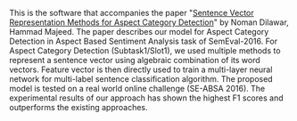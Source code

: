 
This is the software that accompanies the paper "[Sentence Vector Representation Methods for Aspect Category Detection](https://github.com/Nomiluks/Aspect-Category-Detection-Model/blob/master/Research%20paper/paper.pdf)" by Noman Dilawar, Hammad Majeed. The paper describes our model for Aspect Category Detection in Aspect Based Sentiment Analysis task of SemEval-2016. For Aspect Category Detection (Subtask1/Slot1), we used multiple methods to represent a sentence vector using algebraic combination of its word vectors. Feature vector is then directly used to train a multi-layer neural network for multi-label sentence classification algorithm. The proposed model is tested on a real world online challenge (SE-ABSA 2016). The experimental results of our approach has shown the highest F1 scores and outperforms the existing approaches.
